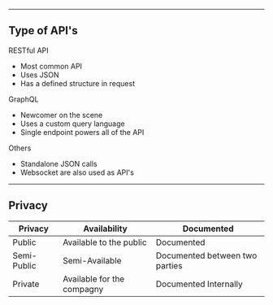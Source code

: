 --- ---

<h2>Type of API's</h2>

RESTful API
- Most common API
- Uses JSON
- Has a defined structure in request

GraphQL
- Newcomer on the scene
- Uses a custom query language
- Single endpoint powers all of the API

Others
- Standalone JSON calls
- Websocket are also used as API's

---
<h2>Privacy</h2>

| Privacy     | Availability               | Documented                     |
| ----------- | -------------------------- | ------------------------------ |
| Public      | Available to the public    | Documented                     |
| Semi-Public | Semi-Available             | Documented between two parties |
| Private     | Available for the compagny | Documented Internally          |